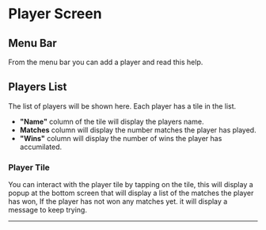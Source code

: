 # Player Screen

## Menu Bar

From the menu bar you can add a player and read this help.

## Players List

The list of players will be shown here. Each player has a tile in the list.

- **"Name"** column of the tile will display the players name.
- **Matches** column will display the number matches the player has played.
- **"Wins"** column will display the number of wins the player has accumilated.

### Player Tile

You can interact with the player tile by tapping on the tile, this will display a popup at the bottom screen that will display a list of the matches the player has won, If the player has not won any matches yet. it will display a message to keep trying.

---
